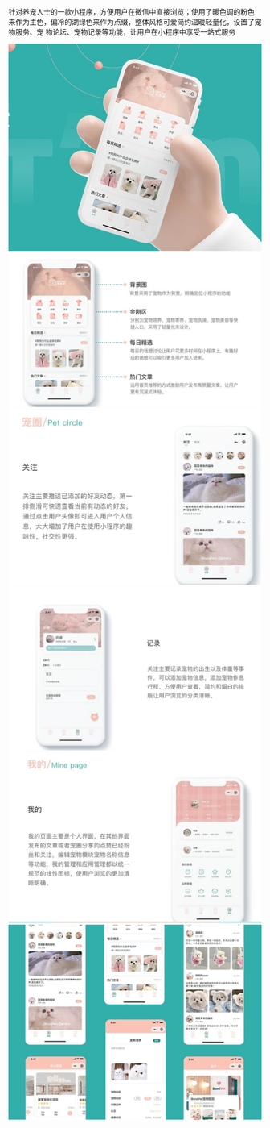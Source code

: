 针对养宠人士的一款小程序，方便用户在微信中直接浏览；使用了暖色调的粉色
来作为主色，偏冷的湖绿色来作为点缀，整体风格可爱简约温暖轻量化，设置了宠物服务、宠
物论坛、宠物记录等功能，让用户在小程序中享受一站式服务

![输入图片说明](img/1.png)
![输入图片说明](img/2.png)
![输入图片说明](img/3.png) 
![输入图片说明](img/4.png)
![输入图片说明](img/5.png)
![输入图片说明](img/6.png)